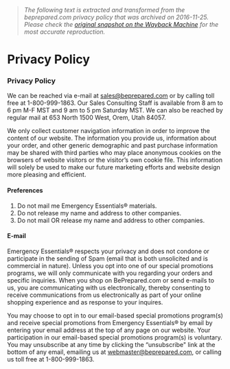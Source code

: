 > *The following text is extracted and transformed from the beprepared.com privacy policy that was archived on 2016-11-25. Please check the [original snapshot on the Wayback Machine](https://web.archive.org/web/20161125204716id_/http%3A//beprepared.com/privacy-policy) for the most accurate reproduction.*

# Privacy Policy

### Privacy Policy

We can be reached via e-mail at sales@beprepared.com or by calling toll free at 1-800-999-1863. Our Sales Consulting Staff is available from 8 am to 6 pm M-F MST and 9 am to 5 pm Saturday MST. We can also be reached by regular mail at 653 North 1500 West, Orem, Utah 84057.

We only collect customer navigation information in order to improve the content of our website. The information you provide us, information about your order, and other generic demographic and past purchase information may be shared with third parties who may place anonymous cookies on the browsers of website visitors or the visitor’s own cookie file. This information will solely be used to make our future marketing efforts and website design more pleasing and efficient.

#### Preferences

  1. Do not mail me Emergency Essentials® materials.
  2. Do not release my name and address to other companies.
  3. Do not mail OR release my name and address to other companies.

  


#### E-mail

Emergency Essentials® respects your privacy and does not condone or participate in the sending of Spam (email that is both unsolicited and is commercial in nature). Unless you opt into one of our special promotions programs, we will only communicate with you regarding your orders and specific inquiries. When you shop on BePrepared.com or send e-mails to us, you are communicating with us electronically, thereby consenting to receive communications from us electronically as part of your online shopping experience and as response to your inquires.

You may choose to opt in to our email-based special promotions program(s) and receive special promotions from Emergency Essentials® by email by entering your email address at the top of any page on our website. Your participation in our email-based special promotions program(s) is voluntary. You may unsubscribe at any time by clicking the “unsubscribe" link at the bottom of any email, emailing us at webmaster@beprepared.com, or calling us toll free at 1-800-999-1863. 
